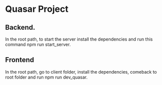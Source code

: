 # Quasar Project


## Backend.

In the root path, to start the server install the dependencies and run this command npm run start_server.

## Frontend

In the root path, go to client folder, install the dependencies, comeback to root folder and run npm run dev_quasar.